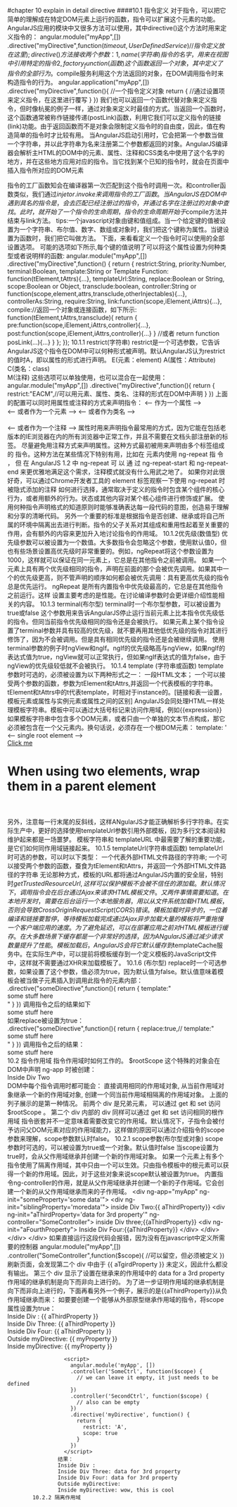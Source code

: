 #chapter 10 explain in detail directive
####10.1 指令定义
    对于指令，可以把它简单的理解成在特定DOM元素上运行的函数，指令可以扩展这个元素的功能。
    AngularJS应用的模块中又很多方法可以使用，其中directive()这个方法时用来定义指令的：
    	angular.module("myApp",[])
    	.directive("myDirective",function($timeout,UserDefinedService){
    		//指令定义放在这里
    	});
    	directive()方法接收两个参数：
    		1,name(字符串)
    			指令的名字，用来在视图中引用特定的指令
    		2,factory_function(函数)
    			这个函数返回一个对象，其中定义了指令的全部行为。$compile服务利用这个方法返回的对象，在DOM调用指令时来构造指令的行为。
    				angular.application("myApp",[])
    				.directive("myDirective",function(){
    					//一个指令定义对象
    					return {
    						//通过设置项来定义指令，在这里进行覆写
    					}
    				})
    			我们也可以返回一个函数代替对象来定义指令，但时像杭冕的例子一样，通过对象来定义时最佳的方式。当返回一个函数时，这个函数通常被称作链接传递(postLink)函数，利用它我们可以定义指令的链接(link)功能。由于返回函数而不是对象会限制定义指令时的自由度，因此，值在构造简单的指令时才比较有用。
    			当AngularJS启动引用时，它会把第一个参数当做一个字符串，并以此字符串为名来注册第二个参数都返回的对象。AngularJS编译器会解析主HTML的DOM中的元素、属性、注释和CSS类名中使用了这个名字的地方，并在这些地方应用对应的指令。当它找到某个已知的指令时，就会在页面中插入指令所对应的DOM元素
    				<div my-directive></div>
    			指令的工厂函数知会在编译器第一次匹配到这个指令时调用一次。和controller函数类似，我们通过$injetor.invoke来调用指令的工厂函数。
    			当AngularJS在DOM中遇到具名的指令是，会去匹配已经注册过的指令，并通过名字在注册过的对象中查找。此时，就开始了一个指令的生命周期，指令的生命周期开始于$compile方法并结束与link方法。
    				tips:一个javascript对象由键和值组成。当一个给定键的值被设置为一个字符串、布尔值、数字、数组或对象时，我们把这个键称为属性。当键设置为函数时，我们把它叫做方法。
    			下面，来看看定义一个指令时可以使用的全部设置选项。
    				可能的选项如下所示,每个键的值说明了可以将这个属性设置为何种类型或者说明样的函数:
    					angular.module("myApp",[])
    						.directive("myDirective",function() {
    							return {
    								restrict:String,
    								priority:Number,
    								terminal:Boolean,
    								template:String or Template Function:
    											function(tElement,tAttrs){...},
    								templateUrl:String,
    								replace:Boolean or String,
    								scope:Boolean or Object,
    								transclude:boolean,
    								controller:String or function(scope,element,attrs,transclude,otherInjectables){...},
    								controllerAs:String,
    								require:String,
    								link:function(scope,iElement,iAttrs){...},
    								compile://返回一个对象或连接函数，如下所示:
    									function(tElement,tAttrs,transclude){
    										return {
    											pre:function(scope,iElement,iAttrs,controller){...},
    											post:function(scope,iElement,iAttrs,controller){...}
    										}
    										//或者
    										return function posLink(...){...}
    									}
    							};
    						});
    	10.1.1 restrict(字符串)
    		restrict是一个可选参数，它告诉AngularJS这个指令在DOM中可以何种形式被声明。默认AngularJS认为restrict的值时A，即以属性的形式进行声明。
    			E(元素：element)
    				<my-directive></my-directive>
    			A(属性：Attribute)
    				<div my-directive="expression"></div>
    			C(类名：class)
    				<div class="my-directive:expression"></div>
    			M(注释)
    				<!-- directive:my-directive expression -->
    		这些选项可以单独使用，也可以混合在一起使用：
    			angular.module("myApp",[])
    				.directive("myDirective",function(){
							return {
								restrict:"EACM",//可以用元素、属性、类名、注释的形式在DOM中声明
							}
    				})
    				上面的配置可以同时用属性或注释的方式来声明指令：
	    				<-- 作为一个属性 -->
	    				<div my-directive></div>
	    				<-- 或者作为一个元素 -->
	    				<my-directive></my-directive>
	    				<-- 或者作为类名 -->
	    				<div class="my-directive"></div>	
	    				<-- 或者作为一个注释 -->
	    				<!-- directive:my-directive -->
	    		属性时用来声明指令最常用的方式，因为它能在包括老版本的IE浏览器在内的所有浏览器中正常工作，并且不需要在文档头部注册新的标签。
	    					尽量避免用注释方式来声明属性。这种方式最初被用来声明由多个标签组成的
	    					指令。这种方法在某些情况下特别有用，比如在 <table> 元素内使用 ng-repeat
	    					指 令 ， 但 在 AngularJS 1.2 中 ng-repeat 可 以 通 过 ng-repeat-start 和
	    					ng-repeat-end 来更优雅地满足这个需求，注释模式就没有什么用武之地了。
	    					如果你对此很好奇，可以通过Chrome开发者工具的 element 标签观察一下使用
	    					ng-repeat 时被隐式添加的注释
	    		如何进行选择，通常取决于定义的指令时包含某个组件的核心行为，或者用额外的行为。状态或其他内容对某个核心组件进行修饰或扩展。
	    		使用何种指令声明格式的知道原则时能够准确表达每一段代码的意图，创造易于理解和分享的清晰代码。
	    		另外一个重要的标准是根据指令是否创建、继承或将自己所属的环境中隔离出去进行判断。指令的父子关系对其组成和重用性起着至关重要的作用，会有额外的内容来更加升入地讨论指令的作用域。
	    10.1.2优先级(数值型)
	    	优先级参数可以被设置为一个数值。大多数指令会忽略这个参数，使用默认值0，但也有些场景设置高优先级时非常重要的。例如，ngRepeat将这个参数设置为1000，这样就可以保证在同一元素上，它总是在其他指令之前被调用。
	    	如果一个元素上具有两个优先级相同的指令，声明在前面的那个会被优先调用。如果其中一个的优先级更高，则不管声明的顺序如何都会被优先调用：具有更高优先级的指令总是优先运行。
	    		ngRepeat 是所有内置指令中优先级最高的，它总是在其他指令之前运行。这样
	    		设置主要考虑的是性能。在讨论编译参数时会更详细介绍性能相关的内容。
	    10.1.3 terminal(布尔型)
	    	terminal时一个布尔型参数，可以被设置为true或false
	    	这个参数用来告诉AngularJS停止运行当前元素上比本指令优先级低的指令。但同当前指令优先级相同的指令还是会被执行。
	    	如果元素上某个指令设置了terminal参数并具有较高的优先级，就不要再用其他低优先级的指令对其进行修饰了，因为不会被调用。但是具有相同优先级的指令还是会被继续调用。
	    	使用terminal参数的例子时ngView和ngIf。ngIf的优先级略高与ngView，如果ngIf的表达式值为true，ngView就可以正常执行，但如果ngIf表达式的值为false，由于ngView的优先级较低就不会被执行。
	    10.1.4 template (字符串或函数)
	    	template参数时可选的，必须被设置为以下两种形式之一：
	    		一段HTML文本；
	    		一个可以接受两个参数的函数，参数为tElement和tAttrs,并返回一个代表模板的字符串。tElement和tAttrs中的t代表template，时相对于instance的。[链接和表一设置，模板元素或属性与实例元素或属性之间的区别]
	    	AngularJS会同处理HTML一样处理模板字符串。模板中可以通过大括号标记来访问作用域，例如{{expression}}
	    	如果模板字符串中包含多个DOM元素，或者只由一个单独的文本节点构成，那它必须被包含在一个父元素内。换句话说，必须存在一个根DOM元素：
	    		template: '\
		    		<div> <-- single root element -->\
			    		<a href="http://google.com">Click me</a>\
			    		<h1>When using two elements, wrap them in a parent element</h1>\
	    			</div>\
	    	另外，注意每一行末尾的反斜线，这样ANgularJS才能正确解析多行字符串。在实际生产中，更好的选择使用templateUrl参数引用外部模板，因为多行文本阅读和维护起来都是一场噩梦。
	    	模板字符串和 templateURL 中最需要了解的重要功能，是它们如何同作用域链接起来。
	    10.1.5 templateUrl(字符串或函数)
	    	templateUrl时可选的参数，可以时以下类型：
	    		一个代表外部HTML文件路径的字符串;
	    		一个可以接受两个参数的函数，蚕食为tElement和tAttrs，并返回一个外部HTML文件路径的字符串
	    	无论那种方式，模板的URL都将通过AngularJS内置的安全层，特别时$getTrustedResourceUrl,这样可以保护模板不会被不信任的源加载。
	    	默认情况下，调用指令会在后台通过Ajax来请求HTML模板文件。又两件事情需要知道。
					在本地开发时，需要在后台运行一个本地服务器，用以从文件系统加载HTML模板，否则会导致Cross Origin Request Script(CORS)错误。
					模板加载时异步的，一位着编译和链接要暂停，等待模板加载完成
				通过Ajax异步加载大量的模板将严重拖慢一个客户端应用的速度。为了避免延迟，可以在部署应用之前对HTML模板进行缓存。在大多数场景下缓存都是一个非常好的选择，因为ANgularJS通过减少请求数量提升了性能。
				模板加载后，AngularJS会将它默认缓存到$templateCache服务中。在实际生产中，可以提前将模板缓存到一个定义模板的JavaScript文件中，这样就不需要通过XHR来加载模板了。
			10.1.6 (布尔型)
				replace时一个可选参数，如果设置了这个参数，值必须为true，因为默认值为false。默认值意味着模板会被当做子元素插入到调用此指令的元素内部：
					<div some-directive></div>
					.directive("someDirective",function(){
						return {
							template:"<div>some stuff here</div>"
						}
					})
				调用指令之后的结果如下
					<div some-directive>
						<div>some stuff here</div>
					</div>
				如果replace被设置为true：
					<div some-directive></div>
					.directive("someDirective",function(){
						return {
							replace:true,//
							template:"<div>some stuff here</div>"
						}
					})
				调用指令之后的结果：
					<div>some stuff here</div>
		10.2 指令作用域
			指令作用域时如何工作的。
				$rootScope 这个特殊的对象会在DOM中声明 ng-app 时被创建：
				<div ng-app="myApp"
				ng-init="someProperty = 'some data'"></div>
				<div ng-init="siblingProperty = 'more data'">
				Inside Div Two
				<div ng-init="aThirdProperty"></div>
				</div>
			DOM中每个指令调用时都可能会：
				直接调用相同的作用域对象,
				从当前作用域对象继承一个新的作用域对象,
				创建一个同当前作用域相隔离的作用域对象。
			上面的列子展示的是第一种情况。 前两个 div 是兄弟元素， 可以通过 get 和 set 访问 $rootScope 。
			第二个 div 内部的 div 同样可以通过 get 和 set 访问相同的根作用域
			指令嵌套并不一定意味着需要改变它的作用域。默认情况下，子指令会被付予访问父DOM元素对应的作用域能力，这样做的原因可以通过介绍指令的scope参数来理解，scope参数默认时false。
			10.2.1 scope参数(布尔型或对象)
				scope参数时可选的，可以被设置为true或一个对象。默认值时false
				当scope设置为true时，会从父作用域继承并创建一个新的作用域对象。
				如果一个元素上有多个指令使用了隔离作用域，其中只由一个可以生效。只由指令模板中的根元素可以获得一个新的作用域。因此，对于这些对象来说scope默认被设置为true。
				内置指令ng-controller的作用，就是从父作用域继承并创建一个新的子作用域。它会创建一个新的从父作用域继承而来的子作用域。
				<div ng-app="myApp" ng-init="someProperty='some data'">
				    <div ng-init="siblingProperty='moredata'">
				        inside Div Two:{{ aThirdProperty}}
				        <div ng-init="aThirdProperty='data for 3rd property'" ng-controller="SomeController">
				            inside Div three;{{aThirdProperty}}
				            <div ng-init="aFourthProperty">
				                Inside Div Four:{{aThirdProperty}}
				            </div>
				        </div>
				    </div>
				</div>
			    如果直接运行这段代码会报错，因为没有在javascript中定义所需要的控制器
			        angular.module("myApp",[])
			         .controller("SomeController",function($scope){
			            //可以留空，但必须被定义
			         })
			    刷新页面，会发现第二个 div 中由于 {{ aTgirdProperty }} 未定义，因此什么都没有输出。
                第三个 div 显示了设置在继承来的作用域中的 data for a 3rd property
                作用域的继承机制是向下而非向上进行的。
                为了进一步证明作用域的继承机制是向下而非向上进行的，下面再看另外一个例子，展示的是{{aThirdProperty}}从负作用域继承而来：
                如要要创建一个能够从外部原型继承作用域的指令，将scope属性设置为true：
                    <div ng-app="myApp"
                           ng-init="someProperty = 'some data'"></div>
                      <div ng-init="siblingProperty = 'more data'">
                        Inside Div : {{ aThirdProperty }}
                        <div ng-init="aThirdProperty = 'data for 3rd property'"
                             ng-controller="SomeCtrl">
                          Inside Div Three: {{ aThirdProperty }}
                          <div ng-controller="SecondCtrl">
                            Inside Div Four: {{ aThirdProperty }}
                            <br>
                            Outside myDirective: {{ myProperty }}
                            <div my-directive ng-init="myProperty = 'wow, this is cool'">
                              Inside myDirective: {{ myProperty }}
                            <div>
                          </div>
                        </div>
                      </div>
                    
                      <script>
                        angular.module('myApp', [])
                        .controller('SomeCtrl', function($scope) {
                          // we can leave it empty, it just needs to be defined
                        })
                        .controller('SecondCtrl', function($scope) {
                          // also can be empty
                        })
                        .directive('myDirective', function() {
                          return {
                            restrict: 'A',
                            scope: true
                          }
                        })
                      </script>
                    结果：
                    Inside Div :
                    Inside Div Three: data for 3rd property
                    Inside Div Four: data for 3rd property 
                    Outside myDirective:
                    Inside myDirective: wow, this is cool
			10.2.2 隔离作用域
				
































